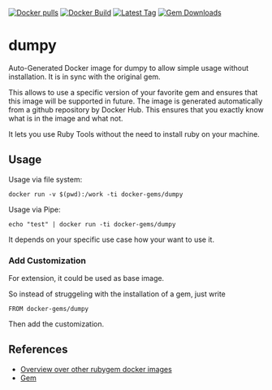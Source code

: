 [![Docker pulls](https://img.shields.io/docker/pulls/rubygem/dumpy.svg)](https://hub.docker.com/r/rubygem/dumpy/)
[![Docker Build](https://img.shields.io/docker/automated/rubygem/dumpy.svg)](https://hub.docker.com/r/rubygem/dumpy/)
[![Latest Tag](https://img.shields.io/github/tag/docker-rubygem/dumpy.svg)](https://hub.docker.com/r/rubygem/dumpy/)
[![Gem Downloads](https://img.shields.io/gem/dt/dumpy.svg)](https://rubygems.org/gems/dumpy/)
# dumpy

Auto-Generated Docker image for dumpy to allow simple usage without installation.
It is in sync with the original gem.

This allows to use a specific version of your favorite gem and ensures that this image will be supported in future.
The image is generated automatically from a github repository by Docker Hub.
This ensures that you exactly know what is in the image and what not.

It lets you use Ruby Tools without the need to install ruby on your machine.

## Usage

Usage via file system:

`docker run -v $(pwd):/work -ti docker-gems/dumpy`

Usage via Pipe:

`echo "test" | docker run -ti docker-gems/dumpy`

It depends on your specific use case how your want to use it.

### Add Customization

For extension, it could be used as base image.

So instead of struggeling with the installation of a gem, just write

`FROM docker-gems/dumpy`

Then add the customization.

## References

 - [Overview over other rubygem docker images](https://github.com/thinkbot/docker-rubygem)
 - [Gem](https://rubygems.org/gems/dumpy/)
